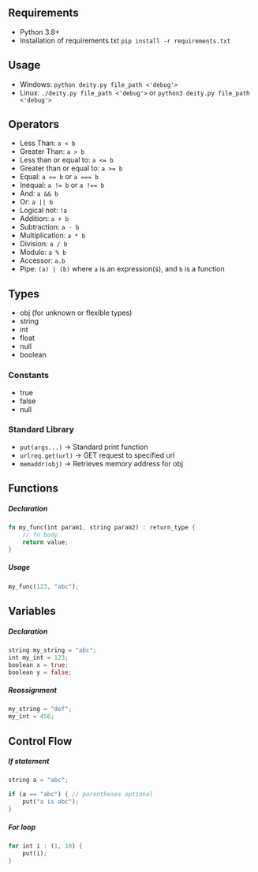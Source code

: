 ## Requirements
* Python 3.8+
* Installation of requirements.txt `pip install -r requirements.txt`

## Usage
* Windows: `python deity.py file_path <'debug'>`
* Linux: `./deity.py file_path <'debug'>` or `python3 deity.py file_path <'debug'>`

## Operators
* Less Than: `a < b`
* Greater Than: `a > b`
* Less than or equal to: `a <= b`
* Greater than or equal to: `a >= b`
* Equal: `a == b` or `a === b`
* Inequal: `a != b` or `a !== b`
* And: `a && b`
* Or: `a || b`
* Logical not: `!a`
* Addition: `a + b`
* Subtraction: `a - b`
* Multiplication: `a * b`
* Division: `a / b`
* Modulo: `a % b`
* Accessor: `a.b`
* Pipe: `(a) | (b)` where `a` is an expression(s), and `b` is a function

## Types
* obj (for unknown or flexible types)
* string
* int
* float
* null
* boolean

### Constants
* true
* false
* null

### Standard Library
* `put(args...)` -> Standard print function
* `urlreq.get(url)` -> GET request to specified url
* `memaddr(obj)` -> Retrieves memory address for obj

## Functions

##### Declaration
```rust
fn my_func(int param1, string param2) : return_type {
    // fn body
    return value;
}
```

##### Usage
```rust
my_func(123, "abc");
```

## Variables

##### Declaration
```rust
string my_string = "abc";
int my_int = 123;
boolean x = true;
boolean y = false;
```

##### Reassignment
```rust
my_string = "def";
my_int = 456;
```

## Control Flow

##### If statement
```rust
string a = "abc";

if (a == "abc") { // parentheses optional
    put("a is abc");
}
```

##### For loop
```rust
for int i : (1, 10) {
    put(i);
}
```